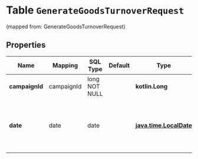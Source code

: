 
# Table `GenerateGoodsTurnoverRequest`
(mapped from: GenerateGoodsTurnoverRequest)

## Properties
Name | Mapping | SQL Type | Default | Type | Description | Notes
---- | ------- | -------- | ------- | ---- | ----------- | -----
**campaignId** | campaignId | long NOT NULL |  | **kotlin.Long** | Идентификатор кампании. | 
**date** | date | date |  | [**java.time.LocalDate**](java.time.LocalDate.md) | Дата, за которую нужно рассчитать оборачиваемость. Если параметр не указан, используется текущая дата. |  [optional]




